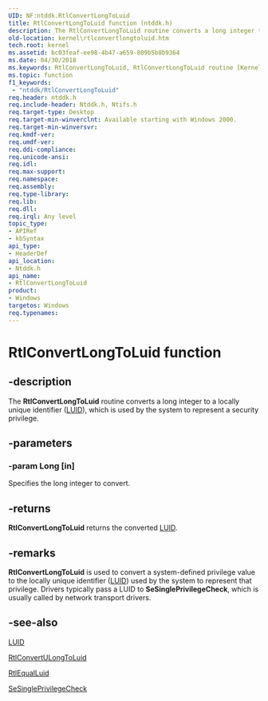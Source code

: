 ```yaml
---
UID: NF:ntddk.RtlConvertLongToLuid
title: RtlConvertLongToLuid function (ntddk.h)
description: The RtlConvertLongToLuid routine converts a long integer to a locally unique identifier (LUID), which is used by the system to represent a security privilege.
old-location: kernel\rtlconvertlongtoluid.htm
tech.root: kernel
ms.assetid: bc03feaf-ee98-4b47-a659-809b5b8b9364
ms.date: 04/30/2018
ms.keywords: RtlConvertLongToLuid, RtlConvertLongToLuid routine [Kernel-Mode Driver Architecture], k109_be3bfbe0-7a0b-43e3-a22e-2cd6e5a92f2e.xml, kernel.rtlconvertlongtoluid, ntddk/RtlConvertLongToLuid
ms.topic: function
f1_keywords:
 - "ntddk/RtlConvertLongToLuid"
req.header: ntddk.h
req.include-header: Ntddk.h, Ntifs.h
req.target-type: Desktop
req.target-min-winverclnt: Available starting with Windows 2000.
req.target-min-winversvr: 
req.kmdf-ver: 
req.umdf-ver: 
req.ddi-compliance: 
req.unicode-ansi: 
req.idl: 
req.max-support: 
req.namespace: 
req.assembly: 
req.type-library: 
req.lib: 
req.dll: 
req.irql: Any level
topic_type:
- APIRef
- kbSyntax
api_type:
- HeaderDef
api_location:
- Ntddk.h
api_name:
- RtlConvertLongToLuid
product:
- Windows
targetos: Windows
req.typenames: 
---
```


# RtlConvertLongToLuid function


## -description


The <b>RtlConvertLongToLuid</b> routine converts a long integer to a locally unique identifier (<a href="https://docs.microsoft.com/windows-hardware/drivers/ddi/igpupvdev/ns-igpupvdev-_luid">LUID</a>), which is used by the system to represent a security privilege.


## -parameters




### -param Long [in]

Specifies the long integer to convert. 


## -returns



<b>RtlConvertLongToLuid</b> returns the converted <a href="https://docs.microsoft.com/windows-hardware/drivers/ddi/igpupvdev/ns-igpupvdev-_luid">LUID</a>.




## -remarks



<b>RtlConvertLongToLuid</b> is used to convert a system-defined privilege value to the locally unique identifier (<a href="https://docs.microsoft.com/windows-hardware/drivers/ddi/igpupvdev/ns-igpupvdev-_luid">LUID</a>) used by the system to represent that privilege. Drivers typically pass a LUID to <b>SeSinglePrivilegeCheck</b>, which is usually called by network transport drivers.




## -see-also




<a href="https://docs.microsoft.com/windows-hardware/drivers/ddi/igpupvdev/ns-igpupvdev-_luid">LUID</a>



<a href="https://docs.microsoft.com/windows-hardware/drivers/ddi/ntddk/nf-ntddk-rtlconvertulongtoluid">RtlConvertULongToLuid</a>



<a href="https://docs.microsoft.com/windows-hardware/drivers/kernel/mm-bad-pointer">RtlEqualLuid</a>



<a href="https://docs.microsoft.com/windows-hardware/drivers/ddi/ntddk/nf-ntddk-sesingleprivilegecheck">SeSinglePrivilegeCheck</a>
 

 

